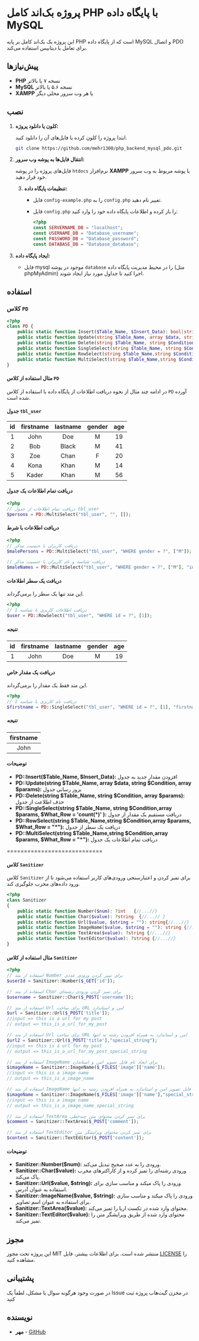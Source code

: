 # پروژه بک‌اند کامل PHP با پایگاه داده MySQL

این پروژه یک بک‌اند کامل بر پایه PHP است که از پایگاه داده MySQL و اتصال PDO برای تعامل با دیتابیس استفاده می‌کند.

## پیش‌نیازها

- **PHP** نسخه ۷ یا بالاتر
- **MySQL** نسخه ۵.۶ یا بالاتر
- **XAMPP** یا هر وب سرور محلی دیگر

## نصب

1. **کلون یا دانلود پروژه:**

   ابتدا پروژه را کلون کرده یا فایل‌های آن را دانلود کنید.

   ```bash
   git clone https://github.com/mehr1300/php_backend_mysql_pdo.git
   ```

2. **انتقال فایل‌ها به پوشه وب سرور:**

   فایل‌های پروژه را در پوشه `htdocs` نرم‌افزار **XAMPP** یا پوشه مربوط به وب سرور خود قرار دهید.

   3. **تنظیمات پایگاه داده:**

      - فایل `config-example.php` را به `config.php` تغییر نام دهید.
      - فایل `config.php` را باز کرده و اطلاعات پایگاه داده خود را وارد کنید:

        ```php
        <?php
        const SERVERNAME_DB = "localhost";
        const USERNAME_DB = "Database_username";
        const PASSWORD_DB = "Database_password";
        const DATABASE_DB = "Database_database";
        ```
4. **ایجاد پایگاه داده:**

    - فایل mysql موجود در پوشه `database` را در محیط مدیریت پایگاه داده (مثل phpMyAdmin) اجرا کنید تا جداول مورد نیاز ایجاد شوند.

## استفاده

### کلاس `PD`

```php
<?php
class PD {
    public static function Insert($Table_Name, $Insert_Data): bool|string {//...//}
    public static function Update(string $Table_Name, array $data, string $Condition, array $params): bool|int {//...//}
    public static function Delete(string $Table_Name, string $Condition, array $params): bool {//...//}
    public static function SingleSelect(string $Table_Name, string $Condition,array $params, $What_Row = 'count(*)' ) {//...//}
    public static function RowSelect(string $Table_Name,string $Condition,array $params, $What_Row = "*") {//...//}
    public static function MultiSelect(string $Table_Name,string $Condition,array $params, $What_Row = "*"): bool|array  {//...//}
}
```

#### مثال استفاده از کلاس `PD`

در ادامه چند مثال از نحوه دریافت اطلاعات از پایگاه داده با استفاده از کلاس `PD` آورده شده است.

#### جدول `tbl_user`

| id | firstname | lastname | gender | age |
|:---:|:-------------:|:--------:|:------:|:---:|
| 1   | John          |   Doe    |   M    | 19  |
| 2   | Bob           |  Black   |   M    | 41  |
| 3   | Zoe           |   Chan   |   F    | 20  |
| 4   | Kona          |   Khan   |   M    | 14  |
| 5   | Kader         |   Khan   |   M    | 56  |

#### دریافت تمام اطلاعات یک جدول

```php
<?php
// دریافت تمام اطلاعات از جدول tbl_user
$persons = PD::MultiSelect("tbl_user", "", []);
```

#### دریافت اطلاعات با شرط

```php
<?php
// دریافت کاربران با جنسیت مذکر
$malePersons = PD::MultiSelect("tbl_user", "WHERE gender = ?", ["M"]);

// دریافت شناسه و نام کاربران با جنسیت مذکر
$maleNames = PD::MultiSelect("tbl_user", "WHERE gender = ?", ["M"], "id, firstname");
```

#### دریافت یک سطر اطلاعات

این متد تنها یک سطر را برمی‌گرداند.

```php
<?php
// دریافت اطلاعات کاربری با شناسه 1
$user = PD::RowSelect("tbl_user", "WHERE id = ?", [1]);
```

##### نتیجه

|  id | firstname | lastname | gender | age |
|:---:|:----:|:-------------:|:-----:|:---:|
| 1   | John | Doe           | M     | 19  |

#### دریافت یک مقدار خاص

این متد فقط یک مقدار را برمی‌گرداند.

```php
<?php
// دریافت نام کاربری با شناسه 1
$firstname = PD::SingleSelect("tbl_user", "WHERE id = ?", [1], "firstname");
```

##### نتیجه

| firstname  |
|:----:|
| John |


#### توضیحات

- **PD::Insert($Table_Name, $Insert_Data):** افزودن مقدار جدید به جدول
- **PD::Update(string $Table_Name, array $data, string $Condition, array $params):** بروز رسانی جدول
- **PD::Delete(string $Table_Name, string $Condition, array $params):** حذف اطلاعت از جدول
- **PD::SingleSelect(string $Table_Name, string $Condition,array $params, $What_Row = 'count(*)' ):** دریافت مستقیم یک مقدار از جدول
- **PD::RowSelect(string $Table_Name,string $Condition,array $params, $What_Row = "*"):** دریافت یک سطر از جدول
- **PD::MultiSelect(string $Table_Name,string $Condition,array $params, $What_Row = "*"):** دریافت تمام اطلاعات یک جدول


============================
#### کلاس `Sanitizer`

کلاس `Sanitizer` برای تمیز کردن و اعتبارسنجی ورودی‌های کاربر استفاده می‌شود تا از ورود داده‌های مخرب جلوگیری کند.

```php
<?php
class Sanitizer
{
    public static function Number($num): ?int   {//...//}
    public static function Char($value): ?string  {//...// }
    public static function Url($value, $string = ""): string{//...//}
    public static function ImageName($value, $string = ""): string {//...//}
    public static function TextArea($value): ?string {//...//}
    public static function TextEditor($value): ?string {//...//}
}
```

#### مثال استفاده از کلاس `Sanitizer`

```php
<?php
// استفاده از متد Number برای تمیز کردن ورودی عددی
$userId = Sanitizer::Number($_GET['id']);

// استفاده از متد Char برای تمیز کردن ورودی رشته‌ای
$username = Sanitizer::Char($_POST['username']);

// استفاده از متد Url برای ساخت URL امن و استاندارد
$url = Sanitizer::Url($_POST['title']);
//input => this is a url for my post
// output => this_is_a_url_for_my_post

// استفاده از متد Url برای ساخت URL امن و استاندارد به همراه افرودن رشته به انتها
$url2 = Sanitizer::Url($_POST['title'],"special_string");
//input => this is a url for my post
// output => this_is_a_url_for_my_post_special_string

// استفاده از متد ImageName برای ایجاد نام فایل تصویر امن و استاندارد
$imageName = Sanitizer::ImageName($_FILES['image']['name']);
//input => this is a image name
// output => this_is_a_image_name

// استفاده از متد ImageName برای ایجاد نام فایل تصویر امن و استاندارد به همراه اقزودن رشته به انتها
$imageName = Sanitizer::ImageName($_FILES['image']['name'],"special_string");
//input => this is a image name
// output => this_is_a_image_name_special_string

// استفاده از متد TextArea برای تمیز کردن محتوای متن چندخطی
$comment = Sanitizer::TextArea($_POST['comment']);

// استفاده از متد TextEditor برای تمیز کردن محتوای ویرایشگر متن
$content = Sanitizer::TextEditor($_POST['content']);
```

#### توضیحات

- **Sanitizer::Number($num):** ورودی را به عدد صحیح تبدیل می‌کند.
- **Sanitizer::Char($value):** ورودی رشته‌ای را تمیز کرده و از کاراکترهای مخرب پاک می‌کند.
- **Sanitizer::Url($value, $string):** ورودی را پاک میکند و مناسب سازی برای استفاده به عنوان آدرس.
- **Sanitizer::ImageName($value, $string):** ورودی را پاک میکند و مناسب سازی برای استفاده به عنوان اسم تصاویر.
- **Sanitizer::TextArea($value):** محتوای وارد شده در تکست اریا را تمیز می‌کند.
- **Sanitizer::TextEditor($value):** محتوای وارد شده از طریق ویرایشگر متن را تمیز می‌کند.

 
## مجوز

این پروژه تحت مجوز MIT منتشر شده است. برای اطلاعات بیشتر، فایل [LICENSE](LICENSE) را مشاهده کنید.

## پشتیبانی

در صورت وجود هرگونه سوال یا مشکل، لطفاً یک Issue در مخزن گیت‌هاب پروژه ثبت کنید

 

## نویسنده

- **مهر** - [GitHub](https://github.com/mehr1300)
